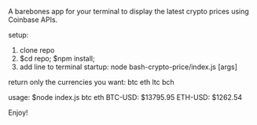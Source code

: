 A barebones app for your terminal to display the latest crypto prices using Coinbase APIs.

setup:
1. clone repo
2. $cd repo; $npm install;
3. add line to terminal startup: node bash-crypto-price/index.js [args]

return only the currencies you want:
btc
eth
ltc
bch

usage:
$node index.js btc eth
BTC-USD: $13795.95	ETH-USD: $1262.54

Enjoy!